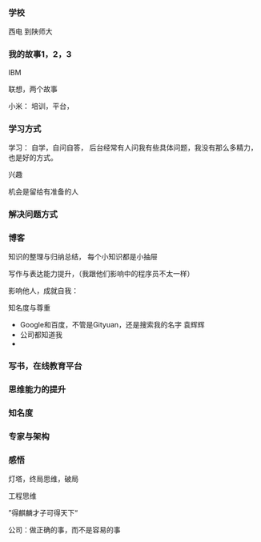 ### 学校

西电 到陕师大

### 我的故事1，2，3

IBM

联想，两个故事

小米： 培训，平台，


### 学习方式
学习： 自学，自问自答， 后台经常有人问我有些具体问题，我没有那么多精力，也是好的方式。

兴趣

机会是留给有准备的人

### 解决问题方式

### 博客 

知识的整理与归纳总结， 每个小知识都是小抽屉

写作与表达能力提升，（我跟他们影响中的程序员不太一样）

影响他人，成就自我：

知名度与尊重
- Google和百度，不管是Gityuan，还是搜索我的名字 袁辉辉 
- 公司都知道我
- 

### 写书，在线教育平台

### 思维能力的提升

### 知名度

### 专家与架构


### 感悟

灯塔，终局思维，破局

工程思维

”得麒麟才子可得天下“

公司：做正确的事，而不是容易的事
